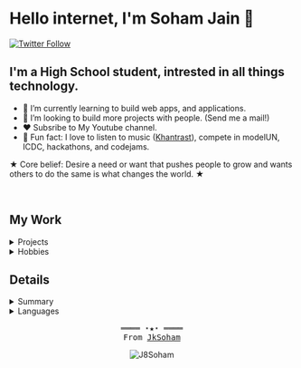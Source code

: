 
# Hello internet, I'm Soham Jain 👋


[![Twitter Follow](https://img.shields.io/twitter/follow/J9Soham?color=red&logo=twitter&logoColor=red&style=plastic)][twitter]


## I'm a High School student, intrested in all things technology. 

- 🌱 I’m currently learning to build web apps, and applications. 
- 👯 I’m looking to build more projects with people. (Send me a mail!) 
- ❤️ Subsribe to My Youtube channel. 
- 🎉 Fun fact: I love to listen to music ([Khantrast]), compete in modelUN, ICDC, hackathons, and codejams. 

★ Core belief: Desire a need or want that pushes people to grow and wants others to do the same is what changes the world. ★

<br/>

## My Work

<details><summary> Projects </summary><blockquote>

<details><summary> RxThirtheen </summary><blockquote>

<details><summary> On-Going </summary><blockquote>
</blockquote></details>
<details><summary> Finished </summary><blockquote>
</blockquote></details>

</blockquote></details>

<details><summary> Learning </summary><blockquote>
</blockquote></details>

<details><summary> World </summary><blockquote>
<details><summary> Projects </summary><blockquote>
</blockquote></details>
</blockquote></details>
</blockquote></details>

<details><summary> Hobbies </summary><blockquote>
<details><summary> Youtube </summary><blockquote>
</blockquote></details>
<details><summary> Blogs </summary><blockquote>
</blockquote></details>
<details><summary> Podcasts </summary><blockquote>
</blockquote></details>
</blockquote></details>



## Details
<details>
   <summary>Summary</summary>
   <p align="center">
     <br>
     <img src="https://github-readme-stats.vercel.app/api?username=J8Soham&count_private=true&show_icons=true&theme=midnight-purple"></img>
     <img src="https://github-readme-stats.vercel.app/api/top-langs/?username=J8Soham"></img><br><br>
     <a href="https://github.com/JkSoham/JkSoham" target="_blank"><img alt="GitHub Activity" src="https://img.shields.io/github/last-commit/J8Soham/J8Soham?label=profile%20updated&style=flat-square"></a>
  </p>
</details>
<details>
   <summary>Languages</summary>
   <p align="center">
      <br>
      <a href="https://github.com/J8Soham?tab=repositories&language=python" target="_blank"><img alt="Python" src="https://img.shields.io/badge/-Python-3572A5?style=flat-square&logo=Python&logoColor=white"></a>
      <a href="https://github.com/J8Soham?tab=repositories&language=javascript" target="_blank"><img alt="Javascript" src="https://img.shields.io/badge/-Javascript-f1e05a?style=flat-square&logo=Javascript&logoColor=white"></a>
      <a href="https://github.com/J8Soham?tab=repositories&language=c%2B%2B" target="_blank"><img alt="C++" src="https://img.shields.io/badge/-C%2B%2B-f34b7d?style=flat-square&logo=C%2B%2B&logoColor=white"></a><br>
      <a href="https://github.com/J8Soham?tab=repositories&language=java" target="_blank"><img alt="Java" src="https://img.shields.io/badge/-Java-b07219?style=flat-square&logo=Java&logoColor=white"></a>
      <a href="https://github.com/J8Soham?tab=repositories&language=html" target="_blank"><img alt="HTML" src="https://img.shields.io/badge/-HTML-E34F26?style=flat-square&logo=HTML5&logoColor=white"></a>
   </p>
</details>

<samp>
  <p align="center">
    ════ ⋆★⋆ ════<br>
    From <a href="https://github.com/JkSoham/JkSoham">JkSoham</a>
  </p>
</samp>

<p align="center"> <img src="https://komarev.com/ghpvc/?username=J8Soham" alt="J8Soham"> </p>



<br />
<br />




[twitter]: https://twitter.com/JkSoham
[instagram]: https://www.instagram.com/sj.allias/
[linkedin]: https://www.linkedin.com/in/sohamjain-me/
[Khantrast]: https://www.youtube.com/channel/UCS9BarWcUeN2XdATWRpI4Dw
